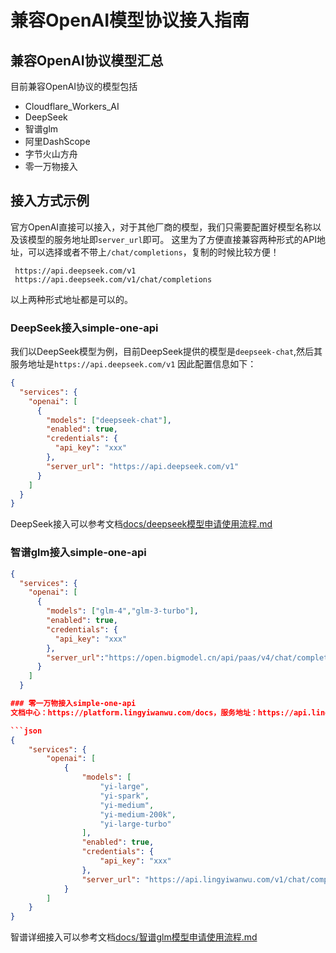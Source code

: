 # 兼容OpenAI模型协议接入指南

## 兼容OpenAI协议模型汇总
目前兼容OpenAI协议的模型包括
- Cloudflare_Workers_AI
- DeepSeek
- 智谱glm
- 阿里DashScope
- 字节火山方舟
- 零一万物接入

## 接入方式示例
官方OpenAI直接可以接入，对于其他厂商的模型，我们只需要配置好模型名称以及该模型的服务地址即`server_url`即可。
这里为了方便直接兼容两种形式的API地址，可以选择或者不带上`/chat/completions`，复制的时候比较方便！
```
 https://api.deepseek.com/v1
 https://api.deepseek.com/v1/chat/completions
```
以上两种形式地址都是可以的。

### DeepSeek接入simple-one-api
我们以DeepSeek模型为例，目前DeepSeek提供的模型是`deepseek-chat`,然后其服务地址是`https://api.deepseek.com/v1` 
因此配置信息如下：
```json
{
  "services": {
    "openai": [
      {
        "models": ["deepseek-chat"],
        "enabled": true,
        "credentials": {
          "api_key": "xxx"
        },
        "server_url": "https://api.deepseek.com/v1"
      }
    ]
  }
}
```
DeepSeek接入可以参考文档[docs/deepseek模型申请使用流程.md](https://github.com/fruitbars/simple-one-api/blob/main/docs/deepseek%E6%A8%A1%E5%9E%8B%E7%94%B3%E8%AF%B7%E4%BD%BF%E7%94%A8%E6%B5%81%E7%A8%8B.md)

### 智谱glm接入simple-one-api

```json
{
  "services": {
    "openai": [
      {
        "models": ["glm-4","glm-3-turbo"],
        "enabled": true,
        "credentials": {
          "api_key": "xxx"
        },
        "server_url":"https://open.bigmodel.cn/api/paas/v4/chat/completions"
      }
    ]
  }

### 零一万物接入simple-one-api
文档中心：https://platform.lingyiwanwu.com/docs，服务地址：https://api.lingyiwanwu.com/v1/chat/completions，API Key管理：https://platform.lingyiwanwu.com/apikeys

```json
{
    "services": {
        "openai": [
            {
                "models": [
                    "yi-large",
                    "yi-spark",
                    "yi-medium",
                    "yi-medium-200k",
                    "yi-large-turbo"
                ],
                "enabled": true,
                "credentials": {
                    "api_key": "xxx"
                },
                "server_url": "https://api.lingyiwanwu.com/v1/chat/completions"
            }
        ]
    }
}
```
智谱详细接入可以参考文档[docs/智谱glm模型申请使用流程.md](https://github.com/fruitbars/simple-one-api/blob/main/docs/%E6%99%BA%E8%B0%B1glm%E6%A8%A1%E5%9E%8B%E7%94%B3%E8%AF%B7%E4%BD%BF%E7%94%A8%E6%B5%81%E7%A8%8B.md)
